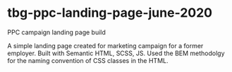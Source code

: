 # tbg-ppc-landing-page-june-2020
PPC campaign landing page build

A simple landing page created for marketing campaign for a former employer. Built with Semantic HTML, SCSS, JS. Used the BEM methodolgy for the naming convention of CSS classes in the HTML.
